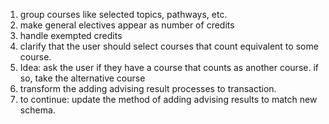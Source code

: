 1. group courses like selected topics, pathways, etc.
2. make general electives appear as number of credits
3. handle exempted credits
4. clarify that the user should select courses that count equivalent to some course.
5. Idea: ask the user if they have a course that counts as another course. if so, take the alternative course
6. transform the adding advising result processes to transaction.
7. to continue: update the method of adding advising results to match new schema.
